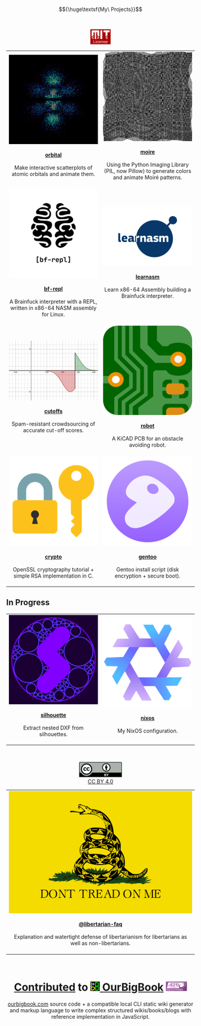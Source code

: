 $${\huge\textsf{My\ Projects}}$$

<br><div align="center"><a href="https://www.mit.edu/~amini/LICENSE.md"><img src="mit.png" height="40px"></a></div>

<table>
	<tr>
		<td align="center" width="50%">
			<a href="https://github.com/sidstuff/orbital"><img src="orbital.png" width="100%"><br><br><b>orbital</b></a><br><br>Make interactive scatterplots of atomic orbitals and animate them.<br><br>
		</td>
		<td align="center" width="50%">
			<a href="https://github.com/sidstuff/moire"><img src="moire.png" width="100%"><br><br><b>moire</b></a><br><br>Using the Python Imaging Library (PIL, now Pillow) to generate colors and animate Moiré patterns.<br><br>
		</td>
	</tr>
	<tr>
		<td align="center" width="50%">
			<a href="https://github.com/sidstuff/bf-repl"><img src="bf-repl.png" width="100%"><br><br><b>bf-repl</b></a><br><br>A Brainfuck interpreter with a REPL, written in x86-64 NASM assembly for Linux.<br><br>
		</td>
		<td align="center" width="50%">
			<a href="https://github.com/sidstuff/learnasm"><img src="learnasm.jpg" width="100%"><br><br><b>learnasm</b></a><br><br>Learn x86-64 Assembly building a Brainfuck interpreter.<br><br>
		</td>
	</tr>
	<tr>
		<td align="center" width="50%">
			<a href="https://github.com/sidstuff/cutoffs"><img src="cutoffs.png" width="100%"><br><br><b>cutoffs</b></a><br><br>Spam-resistant crowdsourcing of accurate cut-off scores.<br><br>
		</td>
		<td align="center" width="50%">
			<a href="https://github.com/sidstuff/robot"><img src="robot.png" width="100%"><br><br><b>robot</b></a><br><br>A KiCAD PCB for an obstacle avoiding robot.<br><br>
		</td>
	</tr>
	<tr>
		<td align="center" width="50%">
			<a href="https://github.com/sidstuff/crypto"><img src="crypto.png" width="100%"><br><br><b>crypto</b></a><br><br>OpenSSL cryptography tutorial +<br>simple RSA implementation in C.<br><br>
		</td>
		<td align="center" width="50%">
			<a href="https://github.com/sidstuff/gentoo"><img src="gentoo.png" width="100%"><br><br><b>gentoo</b></a><br><br>Gentoo install script (disk encryption + secure boot).<br><br>
		</td>
	</tr>
</table>
<h2>In Progress</h2>
<table>
	<tr>
		<td align="center" width="50%">
			<a href="https://github.com/sidstuff/silhouette"><img src="silhouette.png" width="100%"><br><br><b>silhouette</b></a><br><br>Extract nested DXF from silhouettes.<br><br>
		</td>
		<td align="center" width="50%">
			<a href="https://github.com/sidstuff/nixos"><img src="nixos.png" width="100%"><br><br><b>nixos</b></a><br><br>My NixOS configuration.<br><br>
		</td>
	</tr>
</table>

<br><div align="center"><a href="https://creativecommons.org/licenses/by/4.0/legalcode.txt"><img src="cc-by.png" height="40px"><br>CC BY 4.0</a>

<table><tr><td align="center">
	<a href="https://github.com/libertarian-faq"><img src="flag.png"><br><br><b>@libertarian-faq</b></a><br><br>Explanation and watertight defense of libertarianism for libertarians as well as non-libertarians.<br><br>
</td></tr></table><br>

<h1><a href="https://github.com/ourbigbook/ourbigbook/commits?author=sidstuff">Contributed</a> to <a href="https://github.com/ourbigbook/ourbigbook"><img src="ourbigbook.svg" height="25px"> OurBigBook</a> <a href="https://www.gnu.org/licenses/agpl-3.0.txt"><img src="agpl3.png" height="25px"></a></h1>
<a href="https://ourbigbook.com">ourbigbook.com</a> source code + a compatible local CLI static wiki generator and markup language to write complex structured wikis/books/blogs with reference implementation in JavaScript.
